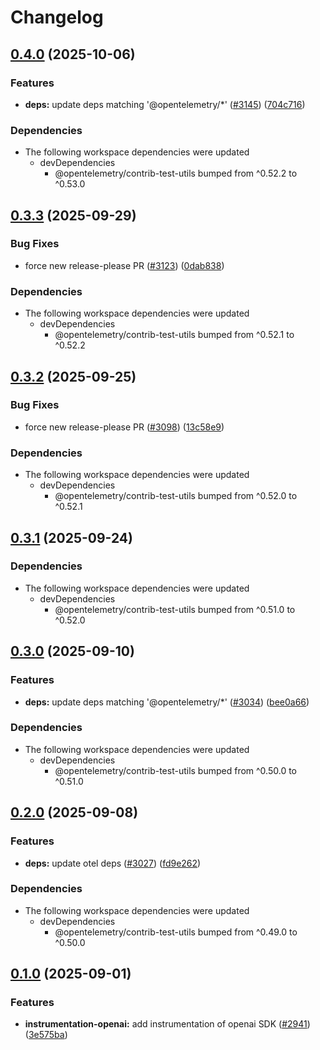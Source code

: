 <!-- markdownlint-disable MD007 MD034 -->
# Changelog

## [0.4.0](https://github.com/open-telemetry/opentelemetry-js-contrib/compare/instrumentation-openai-v0.3.3...instrumentation-openai-v0.4.0) (2025-10-06)


### Features

* **deps:** update deps matching '@opentelemetry/*' ([#3145](https://github.com/open-telemetry/opentelemetry-js-contrib/issues/3145)) ([704c716](https://github.com/open-telemetry/opentelemetry-js-contrib/commit/704c7161f782590d7b644ab607b5f9c29cdfd63f))


### Dependencies

* The following workspace dependencies were updated
  * devDependencies
    * @opentelemetry/contrib-test-utils bumped from ^0.52.2 to ^0.53.0

## [0.3.3](https://github.com/open-telemetry/opentelemetry-js-contrib/compare/instrumentation-openai-v0.3.2...instrumentation-openai-v0.3.3) (2025-09-29)


### Bug Fixes

* force new release-please PR ([#3123](https://github.com/open-telemetry/opentelemetry-js-contrib/issues/3123)) ([0dab838](https://github.com/open-telemetry/opentelemetry-js-contrib/commit/0dab8383b5349e21a968fe2cedd8a6e2243f86d0))


### Dependencies

* The following workspace dependencies were updated
  * devDependencies
    * @opentelemetry/contrib-test-utils bumped from ^0.52.1 to ^0.52.2

## [0.3.2](https://github.com/open-telemetry/opentelemetry-js-contrib/compare/instrumentation-openai-v0.3.1...instrumentation-openai-v0.3.2) (2025-09-25)


### Bug Fixes

* force new release-please PR ([#3098](https://github.com/open-telemetry/opentelemetry-js-contrib/issues/3098)) ([13c58e9](https://github.com/open-telemetry/opentelemetry-js-contrib/commit/13c58e9ad77b266a03e34ffd4b61ab18c86f9d73))


### Dependencies

* The following workspace dependencies were updated
  * devDependencies
    * @opentelemetry/contrib-test-utils bumped from ^0.52.0 to ^0.52.1

## [0.3.1](https://github.com/open-telemetry/opentelemetry-js-contrib/compare/instrumentation-openai-v0.3.0...instrumentation-openai-v0.3.1) (2025-09-24)


### Dependencies

* The following workspace dependencies were updated
  * devDependencies
    * @opentelemetry/contrib-test-utils bumped from ^0.51.0 to ^0.52.0

## [0.3.0](https://github.com/open-telemetry/opentelemetry-js-contrib/compare/instrumentation-openai-v0.2.0...instrumentation-openai-v0.3.0) (2025-09-10)


### Features

* **deps:** update deps matching '@opentelemetry/*' ([#3034](https://github.com/open-telemetry/opentelemetry-js-contrib/issues/3034)) ([bee0a66](https://github.com/open-telemetry/opentelemetry-js-contrib/commit/bee0a66ef825145fb1a9b172c3468ccf0c97a820))


### Dependencies

* The following workspace dependencies were updated
  * devDependencies
    * @opentelemetry/contrib-test-utils bumped from ^0.50.0 to ^0.51.0

## [0.2.0](https://github.com/open-telemetry/opentelemetry-js-contrib/compare/instrumentation-openai-v0.1.0...instrumentation-openai-v0.2.0) (2025-09-08)


### Features

* **deps:** update otel deps ([#3027](https://github.com/open-telemetry/opentelemetry-js-contrib/issues/3027)) ([fd9e262](https://github.com/open-telemetry/opentelemetry-js-contrib/commit/fd9e262fabf4e8fd8e246b8967892fa26442968a))


### Dependencies

* The following workspace dependencies were updated
  * devDependencies
    * @opentelemetry/contrib-test-utils bumped from ^0.49.0 to ^0.50.0

## [0.1.0](https://github.com/open-telemetry/opentelemetry-js-contrib/compare/instrumentation-openai-v0.0.1...instrumentation-openai-v0.1.0) (2025-09-01)


### Features

* **instrumentation-openai:** add instrumentation of openai SDK ([#2941](https://github.com/open-telemetry/opentelemetry-js-contrib/issues/2941)) ([3e575ba](https://github.com/open-telemetry/opentelemetry-js-contrib/commit/3e575ba431963545938e3a6627d26a33b251c15f))
